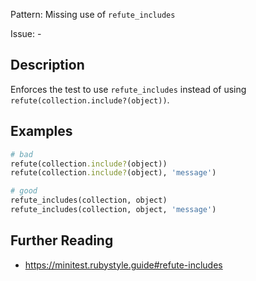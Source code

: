 Pattern: Missing use of `refute_includes`

Issue: -

## Description

Enforces the test to use `refute_includes` instead of using `refute(collection.include?(object))`.

## Examples

``` ruby
# bad
refute(collection.include?(object))
refute(collection.include?(object), 'message')

# good
refute_includes(collection, object)
refute_includes(collection, object, 'message')
```

## Further Reading

- <https://minitest.rubystyle.guide#refute-includes>